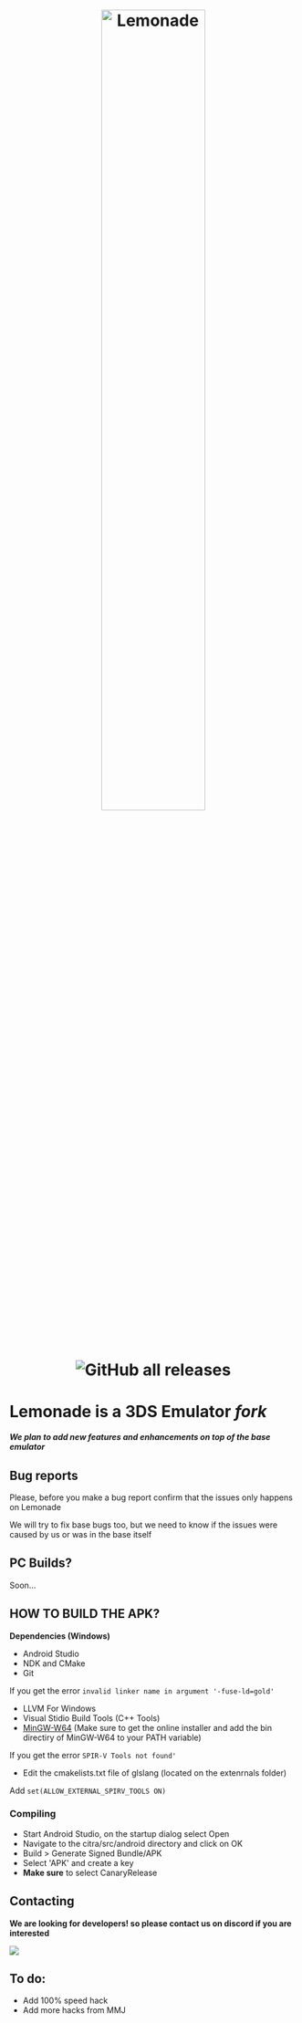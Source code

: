 <h1 align="center">
    <b href="https://github.com/Gamer64ytb/Lemonade/blob/master/"><img src="https://github.com/Gamer64ytb/Lemonade/blob/some-fixes/assets/Lemonade_banner.png" alt="Lemonade" height="60%" width="60%"></b>
  <br>
  
![GitHub all releases](https://img.shields.io/github/downloads/Gamer64ytb/Lemonade/total)
</h1>

# Lemonade is a 3DS Emulator ___fork___

***We plan to add new features and enhancements on top of the ___base___ emulator***

## Bug reports

Please, before you make a bug report confirm that the issues only happens on Lemonade

We will try to fix base bugs too, but we need to know if the issues were caused by us or was in the base itself

## PC Builds?

Soon...


## HOW TO BUILD THE APK?

**Dependencies (Windows)**
- Android Studio
- NDK and CMake
- Git

If you get the error ```invalid linker name in argument '-fuse-ld=gold'```
- LLVM For Windows
- Visual Stidio Build Tools (C++ Tools)
- [MinGW-W64](https://github.com/niXman/mingw-builds-binaries) (Make sure to get the online installer and add the bin directiry of MinGW-W64 to your PATH variable)

If you get the error ```SPIR-V Tools not found'```
 - Edit the cmakelists.txt file of glslang (located on the extenrnals folder)

Add ```set(ALLOW_EXTERNAL_SPIRV_TOOLS ON)```
 
###  Compiling
- Start Android Studio, on the startup dialog select Open
- Navigate to the citra/src/android directory and click on OK
- Build > Generate Signed Bundle/APK
- Select 'APK' and create a key
- **Make sure** to select CanaryRelease 


## Contacting

**We are looking for developers! so please contact us on discord if you are interested**

[![](https://dcbadge.vercel.app/api/server/NVTYcV4v2Q)](https://discord.gg/NVTYcV4v2Q)

## To do:

- Add 100% speed hack
- Add more hacks from MMJ

